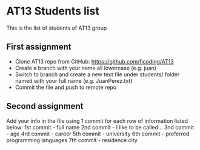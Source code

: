 # AT13 Students list

This is the list of students of AT13 group

## First assignment
* Clone AT13 repo from GitHub: https://github.com/fjcoding/AT13
* Create a branch with your name all lowercase (e.g. juan)
* Switch to <your name> branch and create a new text file under students/ folder named with your full name (e.g. JuanPerez.txt)
* Commit the file and push to remote repo

## Second assignment
Add your info in the <your name> file using 1 commit for each row of information listed below:
1st commit - full name
2nd commit - I like to be called...
3nd commit - age
4rd commit - career
5th commit - university
6th commit - preferred programming languages
7th commit - residence city